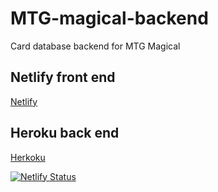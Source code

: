 # MTG-magical-backend
Card database backend for MTG Magical




## Netlify front end
[Netlify](https://mtg-magical.netlify.com)

## Heroku back end
[Herkoku](https://mtg-magical-backend.herokuapp.com)


[![Netlify Status](https://api.netlify.com/api/v1/badges/aee04681-609c-4aae-810e-5b6d00734f84/deploy-status)](https://app.netlify.com/sites/mtg-magical/deploys)
